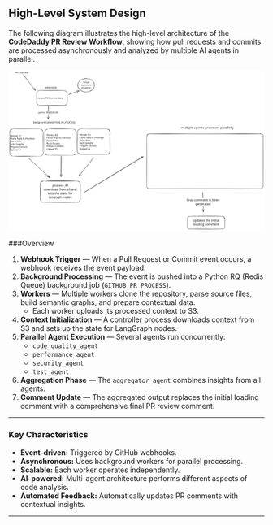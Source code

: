 


## High-Level System Design

The following diagram illustrates the high-level architecture of the **CodeDaddy PR Review Workflow**, showing how pull requests and commits are processed asynchronously and analyzed by multiple AI agents in parallel.

![System Design](./codedaddy.svg)

###Overview

1. **Webhook Trigger** — When a Pull Request or Commit event occurs, a webhook receives the event payload.  
2. **Background Processing** — The event is pushed into a Python RQ (Redis Queue) background job (`GITHUB_PR_PROCESS`).  
3. **Workers** — Multiple workers clone the repository, parse source files, build semantic graphs, and prepare contextual data.  
   - Each worker uploads its processed context to S3.  
4. **Context Initialization** — A controller process downloads context from S3 and sets up the state for LangGraph nodes.  
5. **Parallel Agent Execution** — Several agents run concurrently:
   - `code_quality_agent`  
   - `performance_agent`  
   - `security_agent`  
   - `test_agent`  
6. **Aggregation Phase** — The `aggregator_agent` combines insights from all agents.  
7. **Comment Update** — The aggregated output replaces the initial loading comment with a comprehensive final PR review comment.

---

### Key Characteristics

- **Event-driven:** Triggered by GitHub webhooks.  
- **Asynchronous:** Uses background workers for parallel processing.  
- **Scalable:** Each worker operates independently.  
- **AI-powered:** Multi-agent architecture performs different aspects of code analysis.  
- **Automated Feedback:** Automatically updates PR comments with contextual insights.

---

